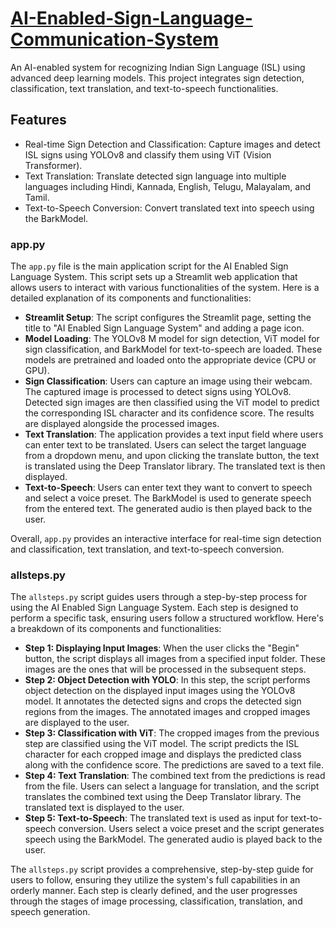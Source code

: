 # [AI-Enabled-Sign-Language-Communication-System](https://github.com/ItsNotRohit02/AI-Enabled-Sign-Language-Communication-System)

An AI-enabled system for recognizing Indian Sign Language (ISL) using advanced deep learning models. This project integrates sign detection, classification, text translation, and text-to-speech functionalities.

## Features
- Real-time Sign Detection and Classification: Capture images and detect ISL signs using YOLOv8 and classify them using ViT (Vision Transformer).
- Text Translation: Translate detected sign language into multiple languages including Hindi, Kannada, English, Telugu, Malayalam, and Tamil.
- Text-to-Speech Conversion: Convert translated text into speech using the BarkModel.

### app.py

The `app.py` file is the main application script for the AI Enabled Sign Language System. This script sets up a Streamlit web application that allows users to interact with various functionalities of the system. Here is a detailed explanation of its components and functionalities:

- **Streamlit Setup**: The script configures the Streamlit page, setting the title to "AI Enabled Sign Language System" and adding a page icon.
- **Model Loading**: The YOLOv8 M model for sign detection, ViT model for sign classification, and BarkModel for text-to-speech are loaded. These models are pretrained and loaded onto the appropriate device (CPU or GPU).
- **Sign Classification**: Users can capture an image using their webcam. The captured image is processed to detect signs using YOLOv8. Detected sign images are then classified using the ViT model to predict the corresponding ISL character and its confidence score. The results are displayed alongside the processed images.
- **Text Translation**: The application provides a text input field where users can enter text to be translated. Users can select the target language from a dropdown menu, and upon clicking the translate button, the text is translated using the Deep Translator library. The translated text is then displayed.
- **Text-to-Speech**: Users can enter text they want to convert to speech and select a voice preset. The BarkModel is used to generate speech from the entered text. The generated audio is then played back to the user.

Overall, `app.py` provides an interactive interface for real-time sign detection and classification, text translation, and text-to-speech conversion.

### allsteps.py

The `allsteps.py` script guides users through a step-by-step process for using the AI Enabled Sign Language System. Each step is designed to perform a specific task, ensuring users follow a structured workflow. Here's a breakdown of its components and functionalities:

- **Step 1: Displaying Input Images**: When the user clicks the "Begin" button, the script displays all images from a specified input folder. These images are the ones that will be processed in the subsequent steps.
- **Step 2: Object Detection with YOLO**: In this step, the script performs object detection on the displayed input images using the YOLOv8 model. It annotates the detected signs and crops the detected sign regions from the images. The annotated images and cropped images are displayed to the user.
- **Step 3: Classification with ViT**: The cropped images from the previous step are classified using the ViT model. The script predicts the ISL character for each cropped image and displays the predicted class along with the confidence score. The predictions are saved to a text file.
- **Step 4: Text Translation**: The combined text from the predictions is read from the file. Users can select a language for translation, and the script translates the combined text using the Deep Translator library. The translated text is displayed to the user.
- **Step 5: Text-to-Speech**: The translated text is used as input for text-to-speech conversion. Users select a voice preset and the script generates speech using the BarkModel. The generated audio is played back to the user.

The `allsteps.py` script provides a comprehensive, step-by-step guide for users to follow, ensuring they utilize the system's full capabilities in an orderly manner. Each step is clearly defined, and the user progresses through the stages of image processing, classification, translation, and speech generation.
